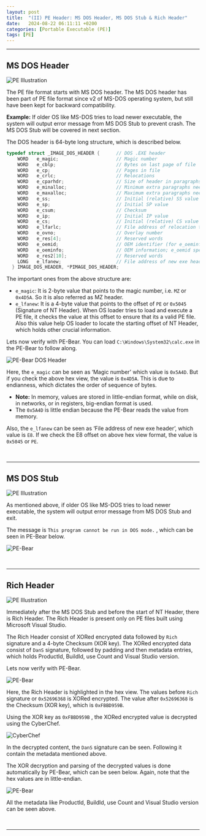 ```yaml
---
layout:	post
title:  "(II) PE Header: MS DOS Header, MS DOS Stub & Rich Header"
date:   2024-08-22 06:11:11 +0200
categories: [Portable Executable (PE)]
tags: [PE]
---
```


---

## MS DOS Header

![PE Illustration](/images/2024-08-22-File_Format-PE-Header-I/1.jpg)

The PE file format starts with MS DOS header. The MS DOS header has been part of PE file format since v2 of MS-DOS operating system, but still have been kept for backward compatibility. 

**Example:** If older OS like MS-DOS tries to load newer executable, the system will output error message from MS DOS Stub to prevent crash. The MS DOS Stub will be covered in next section. 

The DOS header is 64-byte long structure, which is described below.

```c
typedef struct _IMAGE_DOS_HEADER {      // DOS .EXE header
    WORD   e_magic;                     // Magic number
    WORD   e_cblp;                      // Bytes on last page of file
    WORD   e_cp;                        // Pages in file
    WORD   e_crlc;                      // Relocations
    WORD   e_cparhdr;                   // Size of header in paragraphs
    WORD   e_minalloc;                  // Minimum extra paragraphs needed
    WORD   e_maxalloc;                  // Maximum extra paragraphs needed
    WORD   e_ss;                        // Initial (relative) SS value
    WORD   e_sp;                        // Initial SP value
    WORD   e_csum;                      // Checksum
    WORD   e_ip;                        // Initial IP value
    WORD   e_cs;                        // Initial (relative) CS value
    WORD   e_lfarlc;                    // File address of relocation table
    WORD   e_ovno;                      // Overlay number
    WORD   e_res[4];                    // Reserved words
    WORD   e_oemid;                     // OEM identifier (for e_oeminfo)
    WORD   e_oeminfo;                   // OEM information; e_oemid specific
    WORD   e_res2[10];                  // Reserved words
    LONG   e_lfanew;                    // File address of new exe header
  } IMAGE_DOS_HEADER, *PIMAGE_DOS_HEADER;
```

The important ones from the above structure are:

- `e_magic`: It is 2-byte value that points to the magic number, i.e. `MZ` or `0x4D5A`. So it is also referred as MZ header.
- `e_lfanew`: It is a 4-byte value that points to the offset of `PE` or `0x5045` (Signature of NT Header). When OS loader tries to load and execute a PE file, it checks the value at this offset to ensure that its a valid PE file. Also this value help OS loader to locate the starting offset of NT Header, which holds other crucial information.

Lets now verify with PE-Bear. You can load `C:\Windows\System32\calc.exe` in the PE-Bear to follow along.

![PE-Bear DOS Header](/images/2024-08-22-File_Format-PE-Header-I/2.jpg)

Here, the `e_magic`  can be seen as ‘Magic number’ which value is `0x5A4D`. But if you check the above hex view, the value is `0x4D5A`. This is due to endianness, which dictates the order of sequence of bytes. 

- **Note:** In memory, values are stored in little-endian format, while on disk, in networks, or in registers, big-endian format is used.
- The `0x5A4D` is little endian because the PE-Bear reads the value from memory.

Also, the `e_lfanew` can be seen as ‘File address of new exe header’, which value is `E8`. If we check the E8 offset on above hex view format, the value is `0x5045` or `PE`.

<br>

---

## MS DOS Stub 

![PE Illustration](/images/2024-08-22-File_Format-PE-Header-I/3.jpg)

As mentioned above, if older OS like MS-DOS tries to load newer executable, the system will output error message from MS DOS Stub and exit. 

The message is `This program cannot be run in DOS mode.` , which can be seen in PE-Bear below.

![PE-Bear](/images/2024-08-22-File_Format-PE-Header-I/4.jpg)

<br>

---

## Rich Header

![PE Illustration](/images/2024-08-22-File_Format-PE-Header-I/5.jpg)

Immediately after the MS DOS Stub and before the start of NT Header, there is Rich Header. The Rich Header is present only on PE files built using Microsoft Visual Studio. 

The Rich Header consist of XORed encrypted data followed by `Rich` signature and a 4-byte Checksum (XOR key). The XORed encrypted data consist of `DanS`  signature, followed by padding and then metadata entries, which holds ProductId, BuildId, use Count and Visual Studio version.

Lets now verify with PE-Bear.

![PE-Bear](/images/2024-08-22-File_Format-PE-Header-I/6.jpg)

Here, the Rich Header is highlighted in the hex view. The values before `Rich` signature or `0x52696368`  is XORed encrypted. The value after `0x52696368`  is the Checksum (XOR key), which is `0xFBBD959B`.

Using the XOR key as `0xFBBD959B` , the XORed encrypted value is decrypted using the CyberChef.

![CyberChef](/images/2024-08-22-File_Format-PE-Header-I/7.jpg)

In the decrypted content, the `DanS` signature can be seen. Following it contain the metadata mentioned above.

The XOR decryption and parsing of the decrypted values is done automatically by PE-Bear, which can be seen below. Again, note that the hex values are in little-endian.

![PE-Bear](/images/2024-08-22-File_Format-PE-Header-I/8.jpg)

All the metadata like ProductId, BuildId, use Count and Visual Studio version can be seen above.

<br>

---